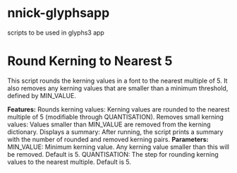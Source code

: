 # nnick-glyphsapp

scripts to be used in glyphs3 app




# Round Kerning to Nearest 5
This script rounds the kerning values in a font to the nearest multiple of 5. It also removes any kerning values that are smaller than a minimum threshold, defined by MIN_VALUE.

**Features:**
Rounds kerning values: Kerning values are rounded to the nearest multiple of 5 (modifiable through QUANTISATION).
Removes small kerning values: Values smaller than MIN_VALUE are removed from the kerning dictionary.
Displays a summary: After running, the script prints a summary with the number of rounded and removed kerning pairs.
**Parameters:**
MIN_VALUE: Minimum kerning value. Any kerning value smaller than this will be removed. Default is 5.
QUANTISATION: The step for rounding kerning values to the nearest multiple. Default is 5.
